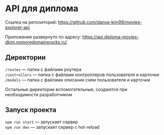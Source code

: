 # API для диплома

Ссылка на репозиторий:
https://github.com/danya-kim99/movies-explorer-api

Приложение развернуто по адресу:
https://api.diploma-movies-dkim.nomoredomainsrocks.ru/

## Директории

`/routes` — папка с файлами роутера  
`/controllers` — папка с файлами контроллеров пользователя и карточки   
`/models` — папка с файлами описания схем пользователя и карточки  
  
Остальные директории вспомогательные, создаются при необходимости разработчиком

## Запуск проекта

`npm run start` — запускает сервер   
`npm run dev` — запускает сервер с hot-reload
